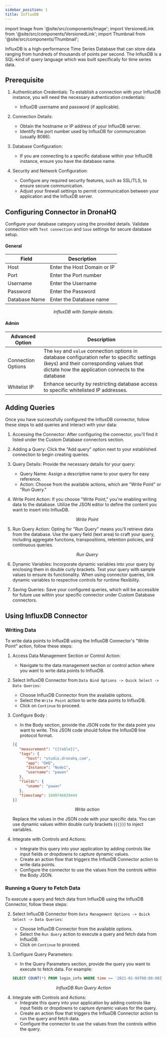 ```yaml
---
sidebar_position: 1
title: InfluxDB
---
```


import Image from '@site/src/components/Image';
import VersionedLink from '@site/src/components/VersionedLink';
import Thumbnail from '@site/src/components/Thumbnail';

InfluxDB is a high-performance Time Series Database that can store data ranging from hundreds of thousands of points per second. The InfluxDB is a SQL-kind of query language which was built specifically for time series data.

## Prerequisite

1. Authentication Credentials: To establish a connection with your InfluxDB instance, you will need the necessary authentication credentials:
   - InfluxDB username and password (if applicable).

2. Connection Details:
   - Obtain the hostname or IP address of your InfluxDB server.
   - Identify the port number used by InfluxDB for communication (usually 8086).

3. Database Configuration:
   - If you are connecting to a specific database within your InfluxDB instance, ensure you have the database name.

4. Security and Network Configuration:
   - Configure any required security features, such as SSL/TLS, to ensure secure communication.
   - Adjust your firewall settings to permit communication between your application and the InfluxDB server.


## Configuring Connector in DronaHQ

Configure your database category using the provided details. Validate connection with `Test connection` and `Save` settings for secure database setup.



#### General 

| Field                | Description                             |
|----------------------|-----------------------------------------|
| Host                 | Enter the Host Domain or IP             |
| Port                 | Enter the Port number                   |
| Username             | Enter the Username                      |
| Password             | Enter the Password                      |
| Database Name        | Enter the Database name                 |


<figure>
  <Thumbnail src="/img/reference/connectors/influxdb/details.png" alt="InfluxDB with Sample details." />
  <figcaption align = "center"><i>InfluxDB with Sample details.</i></figcaption>
</figure>

#### Admin

| Advanced Option   | Description    |
|--------------------|---------------------|
| Connection Options | The `key` and `value` connection options in database configuration refer to specific settings (keys) and their corresponding values that dictate how the application connects to the database |
| <VersionedLink to = "../../datasource-concepts/whitelisting-dronahq-ip"> Whitelist IP                 </VersionedLink>            | Enhance security by restricting database access to specific whitelisted IP addresses.     |


## Adding Queries 

Once you have successfully configured the InfluxDB connector, follow these steps to add queries and interact with your data:

1. Accessing the Connector: After configuring the connector, you'll find it listed under the Custom Database connectors section.

2. Adding a Query: Click the "Add query" option next to your established connection to begin creating queries.


3. Query Details: Provide the necessary details for your query:

   - Query Name: Assign a descriptive name to your query for easy reference.
   - Action: Choose from the available actions, which are "Write Point" or "Run Query."

4. Write Point Action: If you choose "Write Point," you're enabling writing data to the database. Utilize the JSON editor to define the content you want to insert into InfluxDB.

    <figure>
       <Thumbnail src="/img/reference/connectors/influxdb/write.png" alt="Write Point" />
       <figcaption align = "center"><i>Write Point</i></figcaption>
    </figure>

5. Run Query Action: Opting for "Run Query" means you'll retrieve data from the database. Use the query field (text area) to craft your query, including aggregate functions, transpositions, retention policies, and continuous queries.

    <figure>
       <Thumbnail src="/img/reference/connectors/influxdb/run.png" alt="Run Query" />
       <figcaption align = "center"><i>Run Query</i></figcaption>
    </figure>

7. Dynamic Variables: Incorporate dynamic variables into your query by enclosing them in double curly brackets. Test your query with sample values to ensure its functionality. When using connector queries, link dynamic variables to respective controls for runtime flexibility.

8. Saving Queries: Save your configured queries, which will be accessible for future use within your specific connector under Custom Database connectors.


## Using InfluxDB Connector

### Writing Data 

To write data points to InfluxDB using the InfluxDB Connector's "Write Point" action, follow these steps:

1. Access Data Management Section or Control Action:
   - Navigate to the data management section or control action where you want to write data points to InfluxDB.

2. Select InfluxDB Connector from `Data Bind Options -> Quick Select -> Data Queries`:
   - Choose InfluxDB Connector from the available options.
   - Select the `Write Point` action to write data points to InfluxDB.
   - Click on `Continue` to proceed.


3. Configure Body :
   - In the Body section, provide the JSON code for the data point you want to write. This JSON code should follow the InfluxDB line protocol format.

   ```json
   [{
      "measurement": "{{table}}",
      "tags": {
         "host": "studio.dronahq.com",
         "app": "DHQ",
         "Instance": "Node1",
         "username": "pawan"
      },
      "fields": {
         "uname": "pawan"
      },
      "timestamp": 1609746029444
   }]
   ```

   <figure>
       <Thumbnail src="/img/reference/connectors/influxdb/writeaction.png" alt="Write action" />
       <figcaption align = "center"><i>Write action</i></figcaption>
    </figure>

   Replace the values in the JSON code with your specific data. You can use dynamic values within double curly brackets (`{{}}`) to inject variables.

4. Integrate with Controls and Actions:
   - Integrate this query into your application by adding controls like input fields or dropdowns to capture dynamic values.
   - Create an action flow that triggers the InfluxDB Connector action to write data points.
   - Configure the connector to use the values from the controls within the Body JSON.


### Running a Query to Fetch Data

To execute a query and fetch data from InfluxDB using the InfluxDB Connector, follow these steps:


2. Select InfluxDB Connector from `Data Management Options -> Quick Select -> Data Queries`:
   - Choose InfluxDB Connector from the available options.
   - Select the `Run Query` action to execute a query and fetch data from InfluxDB.
   - Click on `Continue` to proceed.
3. Configure Query Parameters:
   - In the Query Parameters section, provide the query you want to execute to fetch data. For example:

   ```sql
   SELECT COUNT(*) FROM login_info WHERE time >= '2021-01-04T00:00:00Z' AND time <= '2021-02-03T00:00:00Z' GROUP BY time(1d)
   ```

  <figure>
       <Thumbnail src="/img/reference/connectors/influxdb/runquery.png" alt="InfluxDB Run Query Action" />
       <figcaption align = "center"><i>InfluxDB Run Query Action</i></figcaption>
    </figure>

4. Integrate with Controls and Actions:
   - Integrate this query into your application by adding controls like input fields or dropdowns to capture dynamic values for the query.
   - Create an action flow that triggers the InfluxDB Connector action to run the query and fetch data.
   - Configure the connector to use the values from the controls within the query.

